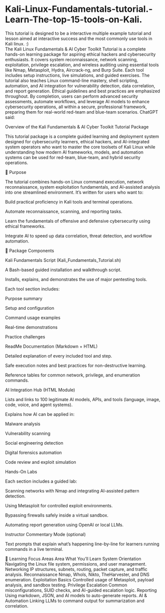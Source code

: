 # Kali-Linux-Fundamentals-tutorial.-Learn-The-top-15-tools-on-Kali.
This tutorial is designed to be a interactive multiple example tutorial and lesson aimed at interactive success and the most commonly use tools in Kali linux.  :)  
The Kali Linux Fundamentals & AI Cyber Toolkit Tutorial is a complete hands-on learning package for aspiring ethical hackers and cybersecurity enthusiasts. It covers system reconnaissance, network scanning, exploitation, privilege escalation, and wireless auditing using essential tools like Nmap, Metasploit, Hydra, Aircrack-ng, and Burp Suite. Each tool includes setup instructions, live simulations, and guided exercises. The tutorial also teaches Linux command-line mastery, shell scripting, automation, and AI integration for vulnerability detection, data correlation, and report generation. Ethical guidelines and best practices are emphasized throughout. By completion, users can perform advanced security assessments, automate workflows, and leverage AI models to enhance cybersecurity operations, all within a secure, professional framework, preparing them for real-world red-team and blue-team scenarios.
ChatGPT said:

Overview of the Kali Fundamentals & AI Cyber Toolkit Tutorial Package

This tutorial package is a complete guided learning and deployment system designed for cybersecurity learners, ethical hackers, and AI-integrated system operators who want to master the core toolsets of Kali Linux while understanding how modern AI frameworks, models, and automation systems can be used for red-team, blue-team, and hybrid security operations.

🔧 Purpose

The tutorial combines hands-on Linux command execution, network reconnaissance, system exploitation fundamentals, and AI-assisted analysis into one streamlined environment. It’s written for users who want to:

Build practical proficiency in Kali tools and terminal operations.

Automate reconnaissance, scanning, and reporting tasks.

Learn the fundamentals of offensive and defensive cybersecurity using ethical frameworks.

Integrate AI to speed up data correlation, threat detection, and workflow automation.

📘 Package Components

Kali Fundamentals Script (Kali_Fundamentals_Tutorial.sh)

A Bash-based guided installation and walkthrough script.

Installs, explains, and demonstrates the use of major pentesting tools.

Each tool section includes:

Purpose summary

Setup and configuration

Command usage examples

Real-time demonstrations

Practice challenges

ReadMe Documentation (Markdown + HTML)

Detailed explanation of every included tool and step.

Safe execution notes and best practices for non-destructive learning.

Reference tables for common network, privilege, and enumeration commands.

AI Integration Hub (HTML Module)

Lists and links to 100 legitimate AI models, APIs, and tools (language, image, code, voice, and agent systems).

Explains how AI can be applied in:

Malware analysis

Vulnerability scanning

Social engineering detection

Digital forensics automation

Code review and exploit simulation

Hands-On Labs

Each section includes a guided lab:

Scanning networks with Nmap and integrating AI-assisted pattern detection.

Using Metasploit for controlled exploit environments.

Bypassing firewalls safely inside a virtual sandbox.

Automating report generation using OpenAI or local LLMs.

Instructor Commentary Mode (optional)

Text prompts that explain what’s happening line-by-line for learners running commands in a live terminal.

🧠 Learning Focus Areas
Area	What You’ll Learn
System Orientation	Navigating the Linux file system, permissions, and user management.
Networking	IP structures, subnets, routing, packet capture, and traffic analysis.
Reconnaissance	Nmap, WhoIs, Nikto, TheHarvester, and DNS enumeration.
Exploitation Basics	Controlled usage of Metasploit, payload analysis, and sandbox testing.
Privilege Escalation	Common misconfigurations, SUID checks, and AI-guided escalation logic.
Reporting	Using markdown, JSON, and AI models to auto-generate reports.
AI & Automation	Linking LLMs to command output for summarization and correlation.
